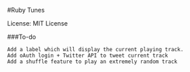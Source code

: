 #Ruby Tunes


License: MIT License


###To-do

    Add a label which will display the current playing track.
    Add oAuth login + Twitter API to tweet current track
    Add a shuffle feature to play an extremely random track
   